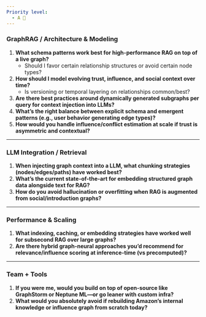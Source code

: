 ```yaml
---
Priority level:
  - A 🥰
---
```

### **GraphRAG / Architecture & Modeling**

1. **What schema patterns work best for high-performance RAG on top of a live graph?**
    - Should I favor certain relationship structures or avoid certain node types?
2. **How should I model evolving trust, influence, and social context over time?**
    - Is versioning or temporal layering on relationships common/best?
3. **Are there best practices around dynamically generated subgraphs per query for context injection into LLMs?**
4. **What’s the right balance between explicit schema and emergent patterns (e.g., user behavior generating edge types)?**
5. **How would you handle influence/conflict estimation at scale if trust is asymmetric and contextual?**

---

### **LLM Integration / Retrieval**

1. **When injecting graph context into a LLM, what chunking strategies (nodes/edges/paths) have worked best?**
2. **What’s the current state-of-the-art for embedding structured graph data alongside text for RAG?**
3. **How do you avoid hallucination or overfitting when RAG is augmented from social/introduction graphs?**

---

### **Performance & Scaling**

1. **What indexing, caching, or embedding strategies have worked well for subsecond RAG over large graphs?**
2. **Are there hybrid graph-neural approaches you’d recommend for relevance/influence scoring at inference-time (vs precomputed)?**

---

### **Team + Tools**

1. **If you were me, would you build on top of open-source like GraphStorm or Neptune ML—or go leaner with custom infra?**
2. **What would you absolutely avoid if rebuilding Amazon’s internal knowledge or influence graph from scratch today?**